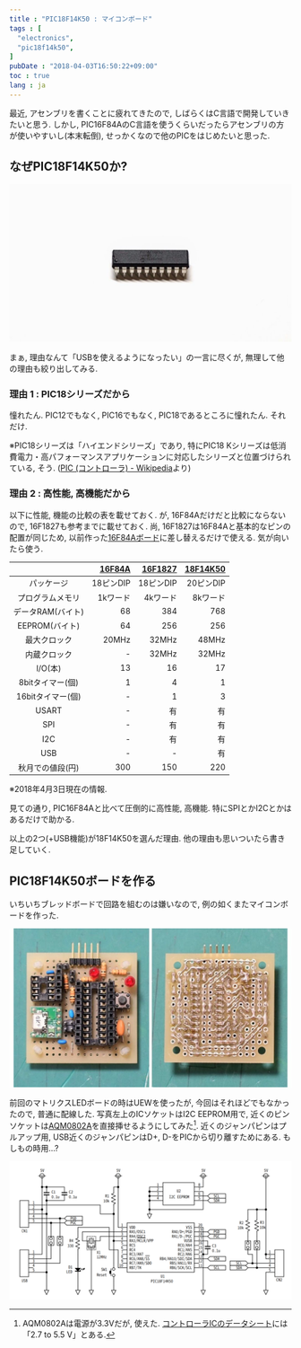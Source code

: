 ```yaml
---
title : "PIC18F14K50 : マイコンボード"
tags : [
  "electronics",
  "pic18f14k50",
]
pubDate : "2018-04-03T16:50:22+09:00"
toc : true
lang : ja
---
```


最近, アセンブリを書くことに疲れてきたので,
しばらくはC言語で開発していきたいと思う.
しかし, PIC16F84AのC言語を使うくらいだったらアセンブリの方が使いやすいし(本末転倒),
せっかくなので他のPICをはじめたいと思った.

## なぜPIC18F14K50か?

![PIC18F14K50](./_1.jpg)

まぁ, 理由なんて「USBを使えるようになったい」の一言に尽くが, 無理して他の理由も絞り出してみる.

### 理由 1 : PIC18シリーズだから

憧れたん. PIC12でもなく, PIC16でもなく, PIC18であるところに憧れたん. それだけ.

※PIC18シリーズは「ハイエンドシリーズ」であり,
特にPIC18 Kシリーズは低消費電力・高パフォーマンスアプリケーションに対応したシリーズと位置づけられている,
そう. ([PIC (コントローラ) - Wikipedia](https://ja.wikipedia.org/wiki/PIC_(%E3%82%B3%E3%83%B3%E3%83%88%E3%83%AD%E3%83%BC%E3%83%A9)#8bit_PIC%E3%82%B7%E3%83%AA%E3%83%BC%E3%82%BA%EF%BC%88%E3%83%87%E3%83%BC%E3%82%BF%E3%83%A1%E3%83%A2%E3%83%AA%E3%81%8C8%E3%83%93%E3%83%83%E3%83%88%E5%B9%85%EF%BC%89)より)

### 理由 2 : 高性能, 高機能だから

以下に性能, 機能の比較の表を載せておく.
が, 16F84Aだけだと比較にならないので, 16F1827も参考までに載せておく.
尚, 16F1827は16F84Aと基本的なピンの配置が同じため,
以前作った[16F84Aボード](/blog/pic16f84a/board)に差し替えるだけで使える.
気が向いたら使う.

|  | [16F84A](http://akizukidenshi.com/catalog/g/gI-00097/) | [16F1827](http://akizukidenshi.com/catalog/g/gI-04430/) | [18F14K50](http://akizukidenshi.com/catalog/g/gI-03031/) |
|:-:|--:|--:|--:|
| パッケージ | 18ピンDIP | 18ピンDIP | 20ピンDIP |
| プログラムメモリ | 1kワード | 4kワード | 8kワード |
| データRAM(バイト) | 68 | 384 | 768 |
| EEPROM(バイト) | 64 | 256 | 256 |
| 最大クロック | 20MHz | 32MHz | 48MHz |
| 内蔵クロック | - | 32MHz | 32MHz |
| I/O(本) | 13 | 16 | 17 |
| 8bitタイマー(個) | 1 | 4 | 1 |
| 16bitタイマー(個) | - | 1 | 3 |
| USART | - | 有 | 有 |
| SPI | - | 有 | 有 |
| I2C | - | 有 | 有 |
| USB | - | - | 有 |
| 秋月での値段(円) | 300 | 150 | 220 |

※2018年4月3日現在の情報.

見ての通り, PIC16F84Aと比べて圧倒的に高性能, 高機能.
特にSPIとかI2Cとかはあるだけで助かる.

以上の2つ(+USB機能)が18F14K50を選んだ理由.
他の理由も思いついたら書き足していく.

## PIC18F14K50ボードを作る

いちいちブレッドボードで回路を組むのは嫌いなので,
例の如くまたマイコンボードを作った.

![マイコンボード](./_2.jpg)

前回のマトリクスLEDボードの時はUEWを使ったが,
今回はそれほどでもなかったので, 普通に配線した.
写真左上のICソケットはI2C EEPROM用で,
近くのピンソケットは[AQM0802A](http://akizukidenshi.com/catalog/g/gP-06669/)を直接挿せるようにしてみた[^1].
近くのジャンパピンはプルアップ用,
USB近くのジャンパピンはD+, D-をPICから切り離すためにある.
もしもの時用...?

[^1]: AQM0802Aは電源が3.3Vだが, 使えた.
[コントローラICのデータシート](http://akizukidenshi.com/download/ds/sitronix/st7032.pdf)には「2.7 to 5.5 V」とある.

![回路図](./_3.png)
